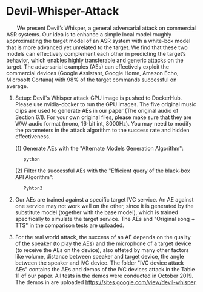 # Devil-Whisper-Attack

&emsp;&emsp;We present Devil’s Whisper, a general adversarial attack on commercial ASR systems. Our idea is to enhance a simple local model roughly approximating the target model of an ASR system with a white-box model that is more advanced yet unrelated to the target. We find that these two models can effectively complement each other in predicting the target’s behavior, which enables highly transferable and generic attacks on the target. The adversarial examples (AEs) can effectively exploit the commercial devices (Google Assistant, Google Home, Amazon Echo, Microsoft Cortana) with 98% of the target commands successful on average. 

1. Setup: 
Devil's Whisper attack GPU image is pushed to DockerHub. Please use nvidia-docker to run the GPU images.
The five original music clips are used to generate AEs in our paper (The original audio of Section 6.1). For your own original files, please make sure that they are  WAV audio format (mono, 16-bit int, 8000Hz). You may need to modify the parameters in the attack algorithm to the success rate and hidden effectiveness.

      (1) Generate AEs with the "Alternate Models Generation Algorithm":
          
          python 

      (2) Filter the successful AEs with the "Efficient query of the black-box API Algorithm":
          
          Pyhton3 

2. Our AEs are trained against a specific target IVC service. An AE against one service may not work well on the other, since it is generated by the substitute model (together with the base model), which is trained specifically to simulate the target service. The AEs and "Original song + TTS" in the comparison tests are uploaded.

3. For the real world attack, the success of an AE depends on the quality of the speaker (to play the AEs) and the microphone of a target device (to receive the AEs on the device), also effeted by many other factors like volume, distance between speaker and target device, the angle between the speaker and IVC device. The folder "IVC device attack AEs" contains the AEs and demos of the IVC devices attack in the Table 11 of our paper. All tests in the demos were conducted in October 2019. The demos in are uploaded https://sites.google.com/view/devil-whisper.

